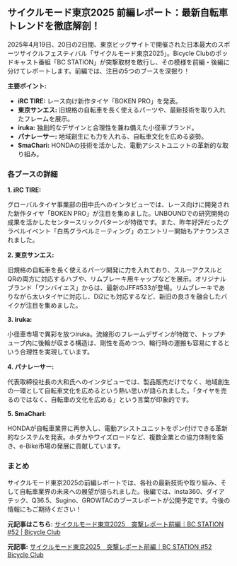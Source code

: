## サイクルモード東京2025 前編レポート：最新自転車トレンドを徹底解剖！

2025年4月19日、20日の2日間、東京ビッグサイトで開催された日本最大のスポーツサイクルフェスティバル「サイクルモード東京2025」。Bicycle Clubのポッドキャスト番組「BC STATION」が突撃取材を敢行し、その模様を前編・後編に分けてレポートします。前編では、注目の5つのブースを深掘り！

**主要ポイント:**

* **iRC TIRE:** レース向け新作タイヤ「BOKEN PRO」を発表。
* **東京サンエス:** 旧規格の自転車を長く使えるパーツや、最新技術を取り入れたフレームを展示。
* **iruka:** 独創的なデザインと合理性を兼ね備えた小径車ブランド。
* **パナレーサー:** 地域創生にも力を入れる、自転車文化を広める姿勢。
* **SmaChari:** HONDAの技術を活かした、電動アシストユニットの革新的な取り組み。

### 各ブースの詳細

**1. iRC TIRE:**
 
 グローバルタイヤ事業部の田中氏へのインタビューでは、レース向けに開発された新作タイヤ「BOKEN PRO」が注目を集めました。UNBOUNDでの研究開発の成果を活かしたセンタースリックパターンが特徴です。また、昨年好評だったグラベルイベント「白馬グラベルミーティング」のエントリー開始もアナウンスされました。

**2. 東京サンエス:**

 旧規格の自転車を長く使えるパーツ開発に力を入れており、スルーアクスルとQRの両方に対応するハブや、リムブレーキ用キャップなどを展示。オリジナルブランド「ワンバイエス」からは、最新のJFF#533が登場。リムブレーキでありながら太いタイヤに対応し、Di2にも対応するなど、新旧の良さを融合したバイクが注目を集めました。

**3. iruka:**

 小径車市場で異彩を放つiruka。流線形のフレームデザインが特徴で、トップチューブ内に後輪が収まる構造は、剛性を高めつつ、輪行時の運搬も容易にするという合理性を実現しています。

**4. パナレーサー:**

 代表取締役社長の大和氏へのインタビューでは、製品販売だけでなく、地域創生の一環として自転車文化を広めるという熱い思いが語られました。「タイヤを売るのではなく、自転車の文化を広める」という言葉が印象的です。

**5. SmaChari:**

 HONDAが自転車業界に再参入し、電動アシストユニットをポン付けできる革新的なシステムを発表。ホダカやワイズロードなど、複数企業との協力体制を築き、e-Bike市場の発展に貢献しています。

### まとめ

サイクルモード東京2025の前編レポートでは、各社の最新技術や取り組み、そして自転車業界の未来への展望が語られました。後編では、insta360、ダイアテック、Q36.5、Sugino、GROWTACのブースレポートが公開予定です。今後の情報にもご期待ください！

**元記事はこちら:** [サイクルモード東京2025　突撃レポート前編｜BC STATION #52 | Bicycle Club](https://funq.jp/bicycle-club/article/878888/)


**元記事:** [サイクルモード東京2025　突撃レポート前編｜BC STATION #52 Bicycle Club](https://funq.jp/bicycle-club/article/1009266/)
